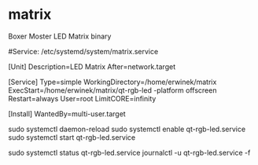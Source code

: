 # matrix
Boxer Moster LED Matrix binary

#Service: /etc/systemd/system/matrix.service

[Unit]
Description=LED Matrix
After=network.target

[Service]
Type=simple
WorkingDirectory=/home/erwinek/matrix
ExecStart=/home/erwinek/matrix/qt-rgb-led -platform offscreen
Restart=always
User=root
LimitCORE=infinity

[Install]
WantedBy=multi-user.target


sudo systemctl daemon-reload
sudo systemctl enable qt-rgb-led.service
sudo systemctl start qt-rgb-led.service

sudo systemctl status qt-rgb-led.service
journalctl -u qt-rgb-led.service -f
